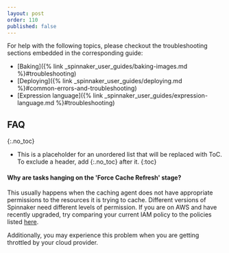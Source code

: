 ```yaml
---
layout: post
order: 110
published: false
---
```


For help with the following topics, please checkout the troubleshooting sections embedded in the corresponding guide:

- [Baking]({% link _spinnaker_user_guides/baking-images.md %}#troubleshooting)
- [Deploying]({% link _spinnaker_user_guides/deploying.md %}#common-errors-and-troubleshooting)
- [Expression language]({% link _spinnaker_user_guides/expression-language.md %}#troubleshooting)


## FAQ 
{:.no_toc}
* This is a placeholder for an unordered list that will be replaced with ToC. To exclude a header, add {:.no_toc} after it.
{:toc}


#### Why are tasks hanging on the 'Force Cache Refresh' stage?

This usually happens when the caching agent does not have appropriate permissions to the resources it is trying to cache. Different versions of Spinnaker need different levels of permission. If you are on AWS and have recently upgraded, try comparing your current IAM policy to the policies listed [here](https://github.com/Armory/spinnaker-aws-policy/tree/master/policies).

Additionally, you may experience this problem when you are getting throttled by your cloud provider.
